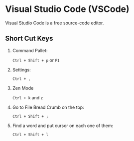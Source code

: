 # Visual Studio Code (VSCode)

Visual Studio Code is a free source-code editor.

## Short Cut Keys

1. Command Pallet:

   `Ctrl + Shift + p` or `F1`

2. Settings:

   `Ctrl + ,`

3. Zen Mode

   `Ctrl + k` and `z`

4. Go to File Bread Crumb on the top:

   `Ctrl + Shift + ;`

5. Find a word and put cursor on each one of them:

   `Ctrl + Shift + l`

